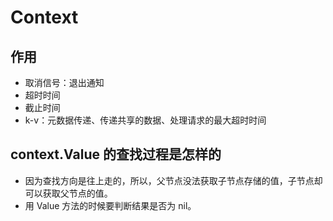 # Context

## 作用
- 取消信号：退出通知
- 超时时间
- 截止时间
- k-v：元数据传递、传递共享的数据、处理请求的最大超时时间

## context.Value 的查找过程是怎样的
- 因为查找方向是往上走的，所以，父节点没法获取子节点存储的值，子节点却可以获取父节点的值。
- 用 Value 方法的时候要判断结果是否为 nil。